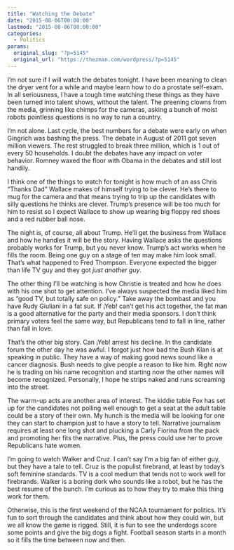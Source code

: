 ```yaml
---
title: "Watching the Debate"
date: "2015-08-06T00:00:00"
lastmod: "2015-08-06T00:00:00"
categories:
  - Politics
params:
  original_slug: "?p=5145"
  original_url: "https://thezman.com/wordpress/?p=5145"
---
```


I’m not sure if I will watch the debates tonight. I have been meaning to
clean the dryer vent for a while and maybe learn how to do a prostate
self-exam. In all seriousness, I have a tough time watching these things
as they have been turned into talent shows, without the talent. The
preening clowns from the media, grinning like chimps for the cameras,
asking a bunch of moist robots pointless questions is no way to run a
country.

I’m not alone. Last cycle, the best numbers for a debate were early on
when Gingrich was bashing the press. The debate in August of 2011 got
seven million viewers. The rest struggled to break three million, which
is 1 out of every 50 households. I doubt the debates have any impact on
voter behavior. Romney waxed the floor with Obama in the debates and
still lost handily.

I think one of the things to watch for tonight is how much of an ass
Chris “Thanks Dad” Wallace makes of himself trying to be clever. He’s
there to mug for the camera and that means trying to trip up the
candidates with silly questions he thinks are clever. Trump’s presence
will be too much for him to resist so I expect Wallace to show up
wearing big floppy red shoes and a red rubber ball nose.

The night is, of course, all about Trump. He’ll get the business from
Wallace and how he handles it will be the story. Having Wallace asks the
questions probably works for Trump, but you never know. Trump’s act
works when he fills the room. Being one guy on a stage of ten may make
him look small. That’s what happened to Fred Thompson. Everyone expected
the bigger than life TV guy and they got *just another guy*.

The other thing I’ll be watching is how Christie is treated and how he
does with his one shot to get attention. I’ve always suspected the media
liked him as “good TV, but totally safe on policy.” Take away the
bombast and you have Rudy Giuliani in a fat suit. If ¡Yeb! can’t get his
act together, the fat man is a good alternative for the party and their
media sponsors. I don’t think primary voters feel the same way, but
Republicans tend to fall in line, rather than fall in love.

That’s the other big story. Can ¡Yeb! arrest his decline. In the
candidate forum the other day he was awful. I forgot just how bad the
Bush Klan is at speaking in public. They have a way of making good news
sound like a cancer diagnosis. Bush needs to give people a reason to
like him. Right now he is trading on his name recognition and starting
now the other names will become recognized. Personally, I hope he strips
naked and runs screaming into the street.

The warm-up acts are another area of interest. The kiddie table Fox has
set up for the candidates not polling well enough to get a seat at the
adult table could be a story of their own. My hunch is the media will be
looking for one they can start to champion just to have a story to tell.
Narrative journalism requires at least one long shot and plucking a
Carly Fiorina from the pack and promoting her fits the narrative. Plus,
the press could use her to prove Republicans hate women.

I’m going to watch Walker and Cruz. I can’t say I’m a big fan of either
guy, but they have a tale to tell. Cruz is the populist firebrand, at
least by today’s soft feminine standards. TV is a cool medium that tends
not to work well for firebrands. Walker is a boring dork who sounds like
a robot, but he has the best resume of the bunch. I’m curious as to how
they try to make this thing work for them.

Otherwise, this is the first weekend of the NCAA tournament for
politics. It’s fun to sort through the candidates and think about how
they could win, but we all know the game is rigged. Still, it is fun to
see the underdogs score some points and give the big dogs a fight.
Football season starts in a month so it fills the time between now and
then.

